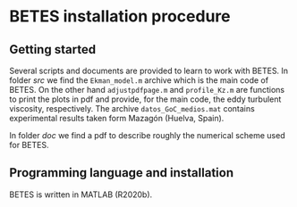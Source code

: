 # BETES installation procedure
## Getting started
Several scripts and documents are provided to learn to work with BETES. In folder _src_ we find the `Ekman_model.m` archive which is the main code of BETES. 
On the other hand `adjustpdfpage.m` and `profile_Kz.m` are functions to print the plots in pdf and provide, for the main code, the eddy turbulent viscosity, respectively.
The archive `datos_GoC_medios.mat` contains experimental results taken form Mazagón (Huelva, Spain).

In folder _doc_ we find a pdf to describe roughly the numerical scheme used for BETES.
## Programming language and installation
BETES is written in MATLAB (R2020b).
